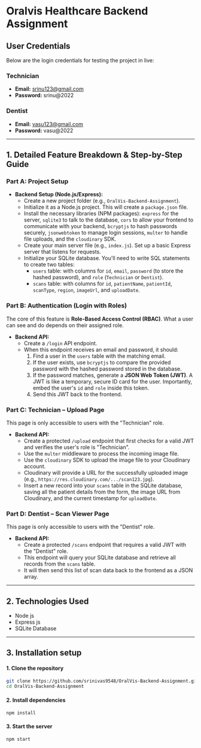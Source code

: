 # Oralvis Healthcare Backend Assignment


## User Credentials

Below are the login credentials for testing the project in live:

### Technician
- **Email:** srinu123@gmail.com
- **Password:** srinu@2022

### Dentist
- **Email:** vasu123@gmail.com
- **Password:** vasu@2022

---

## 1. Detailed Feature Breakdown & Step-by-Step Guide

### Part A: Project Setup

- **Backend Setup (Node.js/Express):**
    - Create a new project folder (e.g., `OralVis-Backend-Assignment`).
    - Initialize it as a Node.js project. This will create a `package.json` file.
    - Install the necessary libraries (NPM packages): `express` for the server, `sqlite3` to talk to the database, `cors` to allow your frontend to communicate with your backend, `bcryptjs` to hash passwords securely, `jsonwebtoken` to manage login sessions, `multer` to handle file uploads, and the `cloudinary` SDK.
    - Create your main server file (e.g., `index.js`). Set up a basic Express server that listens for requests.
    - Initialize your SQLite database. You'll need to write SQL statements to create two tables:
        - `users` table: with columns for `id`, `email`, `password` (to store the hashed password), and `role` (`Technician` or `Dentist`).
        - `scans` table: with columns for `id`, `patientName`, `patientId`, `scanType`, `region`, `imageUrl`, and `uploadDate`.

### Part B: Authentication (Login with Roles)

The core of this feature is **Role-Based Access Control (RBAC)**. What a user can see and do depends on their assigned role.

- **Backend API:**
    - Create a `/login` API endpoint.
    - When this endpoint receives an email and password, it should:
        1. Find a user in the `users` table with the matching email.
        2. If the user exists, use `bcryptjs` to compare the provided password with the hashed password stored in the database.
        3. If the password matches, generate a **JSON Web Token (JWT)**. A JWT is like a temporary, secure ID card for the user. Importantly, embed the user's `id` and `role` inside this token.
        4. Send this JWT back to the frontend.

### Part C: Technician – Upload Page

This page is only accessible to users with the "Technician" role.

- **Backend API:**
    - Create a protected `/upload` endpoint that first checks for a valid JWT and verifies the user's role is "Technician".
    - Use the `multer` middleware to process the incoming image file.
    - Use the `cloudinary` SDK to upload the image file to your Cloudinary account.
    - Cloudinary will provide a URL for the successfully uploaded image (e.g., `https://res.cloudinary.com/.../scan123.jpg`).
    - Insert a new record into your `scans` table in the SQLite database, saving all the patient details from the form, the image URL from Cloudinary, and the current timestamp for `uploadDate`.

### Part D: Dentist – Scan Viewer Page

This page is only accessible to users with the "Dentist" role.

- **Backend API:**
    - Create a protected `/scans` endpoint that requires a valid JWT with the "Dentist" role.
    - This endpoint will query your SQLite database and retrieve all records from the `scans` table.
    - It will then send this list of scan data back to the frontend as a JSON array.

---

## 2. Technologies Used

- Node js
- Express js
- SQLite Database

---

## 3. Installation setup

#### 1. Clone the repository
```sh
git clone https://github.com/srinivas9548/OralVis-Backend-Assignment.git
cd OralVis-Backend-Assignment
```

#### 2. Install dependencies
```sh
npm install
```

#### 3. Start the server
```sh
npm start
```
